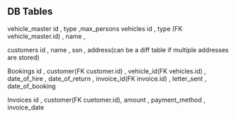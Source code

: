 DB Tables
--------
vehicle_master
	id , type ,max_persons
vehicles
	id , type (FK vehicle_master.id) , name , 
	
customers
	id , name , ssn , address(can be a diff table if multiple addresses are stored)
	
Bookings
	id , customer(FK customer.id) , vehicle_id(FK vehicles.id) , date_of_hire , date_of_return , invoice_id(FK invoice.id) , letter_sent , date_of_booking
	
Invoices
	id , customer(FK cuetomer.id), amount , payment_method , invoice_date
 
